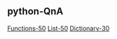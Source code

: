 ## python-QnA

[Functions-50](https://github.com/IMsumitkumar/python-basics-QnA/blob/main/main/Functions.md)
[List-50](https://github.com/IMsumitkumar/python-basics-QnA/blob/main/main/List.md)
[Dictionary-30](https://github.com/IMsumitkumar/python-basics-QnA/blob/main/main/Dictionary.md)
